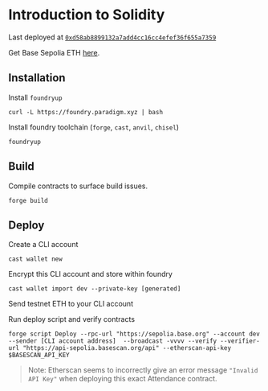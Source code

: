 # Introduction to Solidity

Last deployed at [`0xd58ab8899132a7add4cc16cc4efef36f655a7359`](https://sepolia.basescan.org/address/0xd58ab8899132a7add4cc16cc4efef36f655a7359#code)

Get Base Sepolia ETH [here](https://p2p-faucet.vercel.app/).

## Installation

Install `foundryup`
```
curl -L https://foundry.paradigm.xyz | bash
```

Install foundry toolchain (`forge`, `cast`, `anvil`, `chisel`)
```
foundryup
```

## Build

Compile contracts to surface build issues.
```
forge build
```

## Deploy

Create a CLI account
```
cast wallet new
```

Encrypt this CLI account and store within foundry
```
cast wallet import dev --private-key [generated]
```

Send testnet ETH to your CLI account

Run deploy script and verify contracts
```
forge script Deploy --rpc-url "https://sepolia.base.org" --account dev --sender [CLI account address]  --broadcast -vvvv --verify --verifier-url "https://api-sepolia.basescan.org/api" --etherscan-api-key $BASESCAN_API_KEY
```

> Note: Etherscan seems to incorrectly give an error message `"Invalid API Key"` when deploying this exact Attendance contract.
